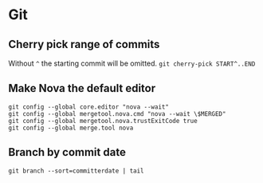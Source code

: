 # Git


## Cherry pick range of commits
Without `^` the starting commit will be omitted.
`git cherry-pick START^..END`


## Make Nova the default editor
```
git config --global core.editor "nova --wait"
git config --global mergetool.nova.cmd "nova --wait \$MERGED"
git config --global mergetool.nova.trustExitCode true 
git config --global merge.tool nova
```

## Branch by commit date
`git branch --sort=committerdate | tail`